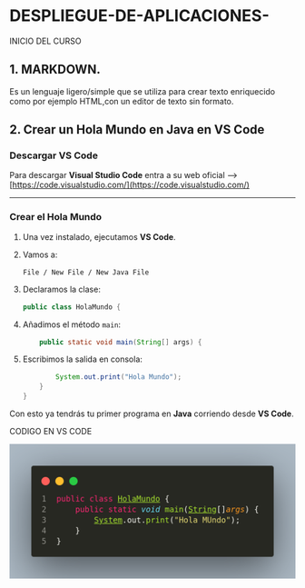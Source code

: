 # DESPLIEGUE-DE-APLICACIONES-
INICIO DEL CURSO

## 1. MARKDOWN.
   
Es un lenguaje ligero/simple que se utiliza para crear texto enriquecido como por ejemplo HTML,con un editor de texto sin formato.


## 2. Crear un Hola Mundo en Java en VS Code

### Descargar VS Code

Para descargar **Visual Studio Code** entra a su web oficial --> [https://code.visualstudio.com/](https://code.visualstudio.com/)

---

### Crear el Hola Mundo

1. Una vez instalado, ejecutamos **VS Code**.
2. Vamos a:

   ```
   File / New File / New Java File
   ```
3. Declaramos la clase:

   ```java
   public class HolaMundo {
   ```
4. Añadimos el método `main`:

   ```java
       public static void main(String[] args) {
   ```
5. Escribimos la salida en consola:

   ```java
           System.out.print("Hola Mundo");
       }
   }
   ```

Con esto ya tendrás tu primer programa en **Java** corriendo desde **VS Code**.



  CODIGO EN VS CODE
  
  ![Texto alternativo](imagen/vscode.png)

  


  

